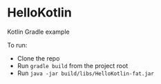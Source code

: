 # HelloKotlin
Kotlin Gradle example

To run:

- Clone the repo
- Run `gradle build` from the project root
- Run `java -jar build/libs/HelloKotlin-fat.jar`
